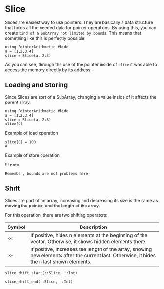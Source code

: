 # Slice
Slices are easiest way to use pointers. They are basically a data structure that holds all the needed data for pointer operations. By using this, you can create `kind of a SubArray not limited by bounds`. This means that something like this is perfectly possible:

```@example slice
using PointerArithmetic #hide
a = [1,2,3,4]
slice = Slice(a, 2:3)
```

As you can see, through the use of the pointer inside of `slice` it was able to access the memory directly by its address.

## Loading and Storing
Since Slices are sort of a SubArray, changing a value inside of it affects the parent array.
```@example slice_load_store
using PointerArithmetic #hide
a = [1,2,3,4]
slice = Slice(a, 2:3)
slice[0]
```
Example of load operation
```@example slice_load_store
slice[0] = 100
a
```
Example of store operation

!!! note

    Remember, bounds are not problems here

## Shift
Slices are part of an array, increasing and decreasing its size is the same as moving the pointer, and the length of the array.

For this operation, there are two shifting 
operators:

Symbol | Description
-------|---------------------------
 `<<` | If positive, hides n elements at the beginning of the vector. Otherwise, it shows hidden elements there.
 `>>` | If positive, increases the length of the array, showing new elements after the current last. Otherwise, it hides the n last shown elements.

```@docs
slice_shift_start(::Slice, ::Int)
```

```@docs
slice_shift_end(::Slice, ::Int)
```